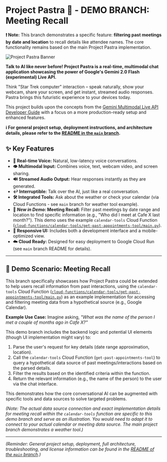 # Project Pastra 🍝 - DEMO BRANCH: Meeting Recall

**❗ Note:** This branch demonstrates a specific feature: **filtering past meetings by date and location** to recall details like attendee names. The core functionality remains based on the main Project Pastra implementation.

![Project Pastra Banner](assets/project_pastra.png)

**Talk to AI like never before! Project Pastra is a real-time, multimodal chat application showcasing the power of Google's Gemini 2.0 Flash (experimental) Live API.**

Think "Star Trek computer" interaction – speak naturally, show your webcam, share your screen, and get instant, streamed audio responses. Pastra brings this futuristic experience to your devices today.

This project builds upon the concepts from the [Gemini Multimodal Live API Developer Guide](https://github.com/heiko-hotz/gemini-multimodal-live-dev-guide) with a focus on a more production-ready setup and enhanced features.

**ℹ️ For general project setup, deployment instructions, and architecture details, please refer to the [README in the `main` branch](https://github.com/heiko-hotz/project-pastra-v2/blob/main/README.md).**

## ✨ Key Features

*   **🎤 Real-time Voice:** Natural, low-latency voice conversations.
*   **👁️ Multimodal Input:** Combines voice, text, webcam video, and screen sharing.
*   **🔊 Streamed Audio Output:** Hear responses instantly as they are generated.
*   **↩️ Interruptible:** Talk over the AI, just like a real conversation.
*   **🛠️ Integrated Tools:** Ask about the weather or check your calendar (via Cloud Functions - see `main` branch for weather tool example).
*   **📅 *New in Demo:* Meeting Recall:** Filter past meetings by date range and location to find specific information (e.g., "Who did I meet at Cafe X last month?"). This demo uses the example `calendar-tools` Cloud Function ([`cloud-functions/calendar-tools/get-past-appointments-tool/main.py`](./cloud-functions/calendar-tools/get-past-appointments-tool/main.py)).
*   **📱 Responsive UI:** Includes both a development interface and a mobile-optimized view.
*   **☁️ Cloud Ready:** Designed for easy deployment to Google Cloud Run (see `main` branch README for details).

<!-- Optional: Add a GIF/Video Demo Here -->
<!-- ![Demo GIF](assets/pastra-demo.gif) -->

---

## 🎯 Demo Scenario: Meeting Recall

This branch specifically showcases how Project Pastra could be extended to help users recall information from past interactions, using the `calendar-tools` Cloud Function ([`cloud-functions/calendar-tools/get-past-appointments-tool/main.py`](./cloud-functions/calendar-tools/get-past-appointments-tool/main.py)) as an example implementation for accessing and filtering meeting data from a hypothetical source (e.g., Google Calendar).

**Example Use Case:** Imagine asking, *"What was the name of the person I met a couple of months ago in Cafe X?"*

This demo branch includes the backend logic and potential UI elements (though UI implementation might vary) to:

1.  Parse the user's request for key details (date range approximation, location).
2.  Call the `calendar-tools` Cloud Function (`get-past-appointments-tool`) to query a hypothetical data source of past meetings/interactions based on the parsed details.
3.  Filter the results based on the identified criteria within the function.
4.  Return the relevant information (e.g., the name of the person) to the user via the chat interface.

This demonstrates how the core conversational AI can be augmented with specific tools and data sources to solve targeted problems.

*(Note: The actual data source connection and exact implementation details for meeting recall within the `calendar-tools` function are specific to this demo branch and serve as an illustration. You would need to adapt it to connect to your actual calendar or meeting data source. The main project branch demonstrates a weather tool.)*

---

*(Reminder: General project setup, deployment, full architecture, troubleshooting, and license information can be found in the [README of the `main` branch](https://github.com/heiko-hotz/project-pastra-v2/blob/main/README.md).)*